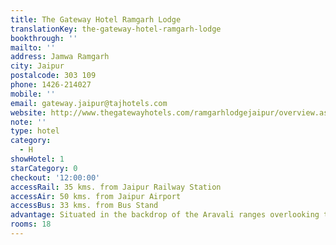 ```yaml
---
title: The Gateway Hotel Ramgarh Lodge
translationKey: the-gateway-hotel-ramgarh-lodge
bookthrough: ''
mailto: ''
address: Jamwa Ramgarh
city: Jaipur
postalcode: 303 109
phone: 1426-214027
mobile: ''
email: gateway.jaipur@tajhotels.com
website: http://www.thegatewayhotels.com/ramgarhlodgejaipur/overview.aspx
note: ''
type: hotel
category:
  - H
showHotel: 1
starCategory: 0
checkout: '12:00:00'
accessRail: 35 kms. from Jaipur Railway Station
accessAir: 50 kms. from Jaipur Airport
accessBus: 33 kms. from Bus Stand
advantage: Situated in the backdrop of the Aravali ranges overlooking the Ramgarh Lake
rooms: 18
---
```

